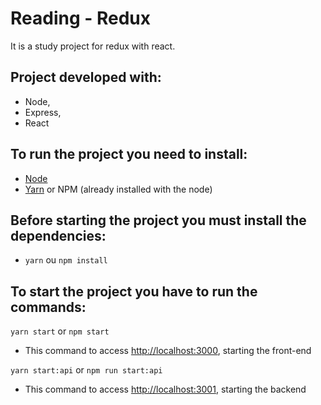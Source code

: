# Reading - Redux

It is a study project for redux with react.

## Project developed with:
* Node,
* Express,
* React

## To run the project you need to install:
* [Node](https://nodejs.org/en/download/)
* [Yarn](https://yarnpkg.com/lang/en/docs/install/) or NPM (already installed with the node)

## Before starting the project you must install the dependencies:
* `yarn` ou `npm install`

## To start the project you have to run the commands:
`yarn start` or `npm start`
* This command to access [http://localhost:3000](http://localhost:3000), starting the front-end

`yarn start:api` or `npm run start:api`
* This command to access [http://localhost:3001](http://localhost:3001), starting the backend
